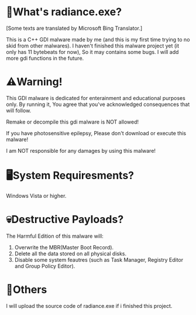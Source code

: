 # 🤔What's radiance.exe?
[Some texts are translated by Microsoft Bing Translator.]

This is a C++ GDI malware made by me (and this is my first time trying to no skid from other malwares).
I haven't finished this malware project yet (it only has 11 bytebeats for now), So it may contains some bugs. I will add more gdi functions in the future.

# ⚠️Warning!
This GDI malware is dedicated for enterainment and educational purposes only. By running it, You agree that you've acknowledged consequences that will follow.

Remake or decompile this gdi malware is NOT allowed!

If you have photosensitive epilepsy, Please don't download or execute this malware!

I am NOT responsible for any damages by using this malware!

# 🖥️System Requiresments?
Windows Vista or higher.

# 💀Destructive Payloads?
The Harmful Edition of this malware will:
1. Overwrite the MBR(Master Boot Record).
2. Delete all the data stored on all physical disks.
3. Disable some system feautres (such as Task Manager, Registry Editor and Group Policy Editor).

# 💬Others
I will upload the source code of radiance.exe if i finished this project.
